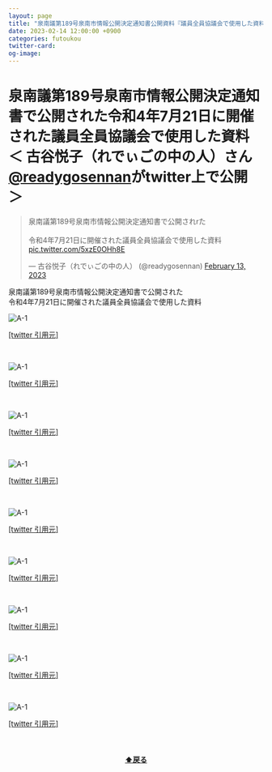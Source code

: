 ```yaml
---
layout: page
title: "泉南議第189号泉南市情報公開決定通知書公開資料『議員全員協議会で使用した資料』"
date: 2023-02-14 12:00:00 +0900
categories: futoukou
twitter-card:
og-image:
---
```

# 泉南議第189号泉南市情報公開決定通知書で公開された令和4年7月21日に開催された議員全員協議会で使用した資料 ＜ 古谷悦子（れでぃごの中の人）さん[@readygosennan](https://twitter.com/readygosennan)がtwitter上で公開 ＞

<blockquote class="twitter-tweet"><p lang="ja" dir="ltr">泉南議第189号泉南市情報公開決定通知書で公開されrた<br><br>令和4年7月21日に開催された議員全員協議会で使用した資料 <a href="https://t.co/5xzE0OHh8E">pic.twitter.com/5xzE0OHh8E</a></p>&mdash; 古谷悦子（れでぃごの中の人） (@readygosennan) <a href="https://twitter.com/readygosennan/status/1625038657790029824?ref_src=twsrc%5Etfw">February 13, 2023</a></blockquote> <script async src="https://platform.twitter.com/widgets.js" charset="utf-8"></script>

泉南議第189号泉南市情報公開決定通知書で公開された  
令和4年7月21日に開催された議員全員協議会で使用した資料  

![A-1](/assets/images/readygo-shiryo189-00.jpg)  

[[twitter 引用元]](https://twitter.com/readygosennan/status/1625038657790029824)  

<br />

![A-1](/assets/images/readygo-shiryo189-01.jpg)  

[[twitter 引用元]](https://twitter.com/readygosennan/status/1625038661116108800)  

<br />

![A-1](/assets/images/readygo-shiryo189-02.jpg)  

[[twitter 引用元]](https://twitter.com/readygosennan/status/1625038665209774081)  

<br />

![A-1](/assets/images/readygo-shiryo189-03.jpg)  

[[twitter 引用元]](https://twitter.com/readygosennan/status/1625038668653277185)  

<br />

![A-1](/assets/images/readygo-shiryo189-04.jpg)  

[[twitter 引用元]](https://twitter.com/readygosennan/status/1625038672151322624)  

<br />

![A-1](/assets/images/readygo-shiryo189-05.jpg)  

[[twitter 引用元]](https://twitter.com/readygosennan/status/1625038675288653824)  

<br />

![A-1](/assets/images/readygo-shiryo189-06.jpg)  

[[twitter 引用元]](https://twitter.com/readygosennan/status/1625038678858010627)  

<br />

![A-1](/assets/images/readygo-shiryo189-07.jpg)  

[[twitter 引用元]](https://twitter.com/readygosennan/status/1625038682804854785)  

<br />

![A-1](/assets/images/readygo-shiryo189-08.jpg)  

[[twitter 引用元]](https://twitter.com/readygosennan/status/1625038686051262464)

<br />

<h4 style="text-align:center;"><a href="#">⬆戻る</a></h4>  
